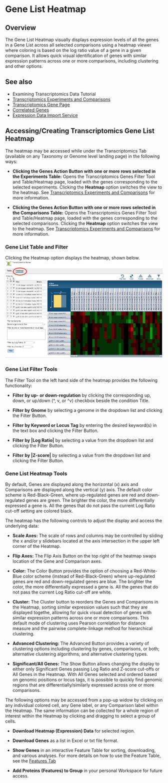 # Gene List Heatmap

## Overview
The Gene List Heatmap visually displays expression levels of all the genes in a Gene List across all selected comparisons using a heatmap viewer where coloring is based on the log ratio value of a gene in a given comparison. It allows quick visual identification of genes with similar expression patterns across one or more comparisons, including clustering and other options.

## See also
  * Examining Transcriptomics Data Tutorial
  * [Transcriptomics Experiments and Comparisons](/quick_references/organisms_taxon/experiments_comparisons_tables)
  * [Transcriptomics Gene Page](/quick_references/organisms_gene/transcriptomics)
  * [Correlated Genes](/quick_references/organisms_gene/correlated_genes)
  * [Expression Data Import Service](/quick_references/services/expression_data_import_service)

## Accessing/Creating Transcriptomics Gene List Heatmap
The heatmap may be accessed while under the Transcriptomics Tab (available on any Taxonomy or Genome level landing page) in the following ways:

* **Clicking the Genes Action Button with one or more rows selected in the Experiments Table:** Opens the Transcriptomics Genes Filter Tool and Table/Heatmap page, loaded with the genes corresponding to the selected experiments. Clicking the **Heatmap** option switches the view to the heatmap. See [Transcriptomics Experiments and Comparisons](/quick_references/organisms_taxon/experiments_comparisons_tables) for more information.

* **Clicking the Genes Action Button with one or more rows selected in the Comparisons Table:** Opens the Transcriptomics Genes Filter Tool and Table/Heatmap page, loaded with the genes corresponding to the selected comparisons. Clicking the **Heatmap** option switches the view to the heatmap. See [Transcriptomics Experiments and Comparisons](/quick_references/organisms_taxon/experiments_comparisons_tables) for more information.

### Gene List Table and Filter
Clicking the Heatmap option displays the heatmap, shown below.
![Gene List Heatmap](../images/gene_list_heatmap.png)

### Gene List Filter Tools
The Filter Tool on the left hand side of the heatmap provides the following functionality:

* **Filter by up- or down-regulation** by clicking the corresponding up, down, or up/down (^, v, or ^v) checkbox beside the condition Title.

* **Filter by Gnome** by selecting a genome in the dropdown list and clicking the Filter Button.

* **Filter by Keyword or Locus Tag** by entering the desired keyword(s) in the text box and clicking the Filter Button.

* **Filter by |Log Ratio|** by selecting a value from the dropdown list and clicking the Filter Button. 

* **Filter by |Z-score|** by selecting a value from the dropdown list and clicking the Filter Button. 

### Gene List Heatmap Tools
By default, Genes are displayed along the horizontal (x) axis and Comparisons are displayed along the vertical (y) axis. The default color scheme is Red-Black-Green, where up-regulated genes are red and down-regulated genes are green. The brighter the color, the more differentially expressed a gene is. All the genes that do not pass the current Log Ratio cut-off setting are colored black. 

The heatmap has the following controls to adjust the display and access the underlying data:

* **Scale Axes:** The scale of rows and columns may be controlled by sliding the x and/or y slidebars located at the axis intersection in the upper left corner of the Heatmap.

* **Flip Axes:** The Flip Axis Button on the top right of the heatmap swaps location of the Gene and Comparison axes.

* **Color:** The Color Button provides the option of choosing a Red-White-Blue color scheme (instead of Red-Black-Green) where up-regulated genes are red and down-regulated genes are blue. The brighter the color, the more differentially expressed a gene is. All the genes that do not pass the current Log Ratio cut-off are white.

* **Cluster:** The Cluster button to reorders the Genes and Comparisons in the Heatmap, sorting similar expression values such that they are displayed togethe, allowing for quick visual detection of genes with similar expression patterns across one or more comparisons. This default mode of clustering uses Pearson correlation for distance measure and the pairwise complete-linkage method for hierarchical clustering.

* **Advanced Clustering:** The Advanced Button provides a variety of clustering options including clustering by genes, comparisons, or both; alternative clustering algorithms; and alternative clustering types.

* **Significant/All Genes:** The Show Button allows changing the display to either only Significant Genes passing Log Ratio and Z-score cut-offs or All Genes in the Heatmap. With All Genes selected and ordered based on genomic positions or locus tags, it is possible to quickly find genomic regions that are differentially/similarly expressed across one or more comparisons.

The following options may be accessed from a pop-up widow by clicking on any individual colored cell, any Gene label, or any Comparison label within the Heatmap. The same information can be collected for a whole region of interest within the Heatmap by clicking and dragging to select a group of cells.

* **Download Heatmap (Expression) Data** for selected region.

* **Download Genes** as a list in Excel or txt file format.

* **Show Genes** in an interactive Feature Table for sorting, downloading, and various analyses. For more details on how to use the Feature Table, see the [Features Tab](/quick_references/organisms_taxon/features)

* **Add Proteins (Features) to Group** in your personal Workspace for future access.
